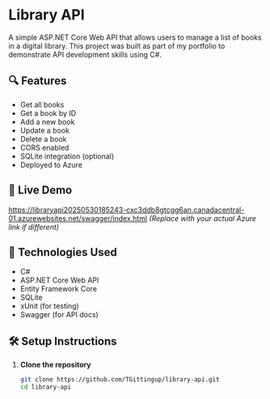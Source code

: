 # Library API

A simple ASP.NET Core Web API that allows users to manage a list of books in a digital library. This project was built as part of my portfolio to demonstrate API development skills using C#.

## 🔍 Features

- Get all books
- Get a book by ID
- Add a new book
- Update a book
- Delete a book
- CORS enabled
- SQLite integration (optional)
- Deployed to Azure

## 🚀 Live Demo

https://libraryapi20250530185243-cxc3ddb8gtcgg6an.canadacentral-01.azurewebsites.net/swagger/index.html 
*(Replace with your actual Azure link if different)*

## 🧰 Technologies Used

- C#
- ASP.NET Core Web API
- Entity Framework Core
- SQLite
- xUnit (for testing)
- Swagger (for API docs)

## 🛠 Setup Instructions

1. **Clone the repository**
   ```bash
   git clone https://github.com/TGittingup/library-api.git
   cd library-api
